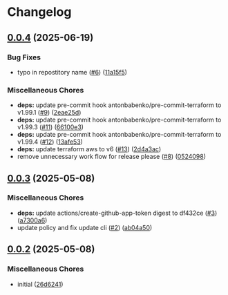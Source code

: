 # Changelog

## [0.0.4](https://github.com/opzkit/terraform-aws-k8s-addons-descheduler/compare/v0.0.3...v0.0.4) (2025-06-19)


### Bug Fixes

* typo in repostitory name ([#6](https://github.com/opzkit/terraform-aws-k8s-addons-descheduler/issues/6)) ([11a15f5](https://github.com/opzkit/terraform-aws-k8s-addons-descheduler/commit/11a15f5eca968cb3df72fb951ddb7b3fd1676c8c))


### Miscellaneous Chores

* **deps:** update pre-commit hook antonbabenko/pre-commit-terraform to v1.99.1 ([#9](https://github.com/opzkit/terraform-aws-k8s-addons-descheduler/issues/9)) ([2eae25d](https://github.com/opzkit/terraform-aws-k8s-addons-descheduler/commit/2eae25d9ee78ac978865f72c1403601c13cb41cf))
* **deps:** update pre-commit hook antonbabenko/pre-commit-terraform to v1.99.3 ([#11](https://github.com/opzkit/terraform-aws-k8s-addons-descheduler/issues/11)) ([66100e3](https://github.com/opzkit/terraform-aws-k8s-addons-descheduler/commit/66100e3c9b39bbe2cc6d7b24c47d081e345dd1a4))
* **deps:** update pre-commit hook antonbabenko/pre-commit-terraform to v1.99.4 ([#12](https://github.com/opzkit/terraform-aws-k8s-addons-descheduler/issues/12)) ([13afe53](https://github.com/opzkit/terraform-aws-k8s-addons-descheduler/commit/13afe535d59a70be1303e9f8fdc5c815b9dd6077))
* **deps:** update terraform aws to v6 ([#13](https://github.com/opzkit/terraform-aws-k8s-addons-descheduler/issues/13)) ([2d4a3ac](https://github.com/opzkit/terraform-aws-k8s-addons-descheduler/commit/2d4a3ac96684189cca1fa6f76732954a291265d4))
* remove unnecessary work flow for release please ([#8](https://github.com/opzkit/terraform-aws-k8s-addons-descheduler/issues/8)) ([0524098](https://github.com/opzkit/terraform-aws-k8s-addons-descheduler/commit/0524098ba0e749ef82a2df8c20d76fb0f01f9387))

## [0.0.3](https://github.com/opzkit/terraform-aws-k8s-addons-descheduler/compare/v0.0.2...v0.0.3) (2025-05-08)


### Miscellaneous Chores

* **deps:** update actions/create-github-app-token digest to df432ce ([#3](https://github.com/opzkit/terraform-aws-k8s-addons-descheduler/issues/3)) ([a7300a6](https://github.com/opzkit/terraform-aws-k8s-addons-descheduler/commit/a7300a608c4c4cf2b15b7a3bec3383f8ad4f53b4))
* update policy and fix update cli ([#2](https://github.com/opzkit/terraform-aws-k8s-addons-descheduler/issues/2)) ([ab04a50](https://github.com/opzkit/terraform-aws-k8s-addons-descheduler/commit/ab04a50914c6fe1ca5cf1378827c22c9e8516af8))

## [0.0.2](https://github.com/opzkit/terraform-aws-k8s-addons-descheduler/compare/v0.0.1...v0.0.2) (2025-05-08)


### Miscellaneous Chores

* initial ([26d6241](https://github.com/opzkit/terraform-aws-k8s-addons-descheduler/commit/26d6241dfedc1aefd42b5f3a562ec93df9b98c03))
